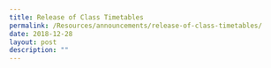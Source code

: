 ```yaml
---
title: Release of Class Timetables
permalink: /Resources/announcements/release-of-class-timetables/
date: 2018-12-28
layout: post
description: ""
---
```

